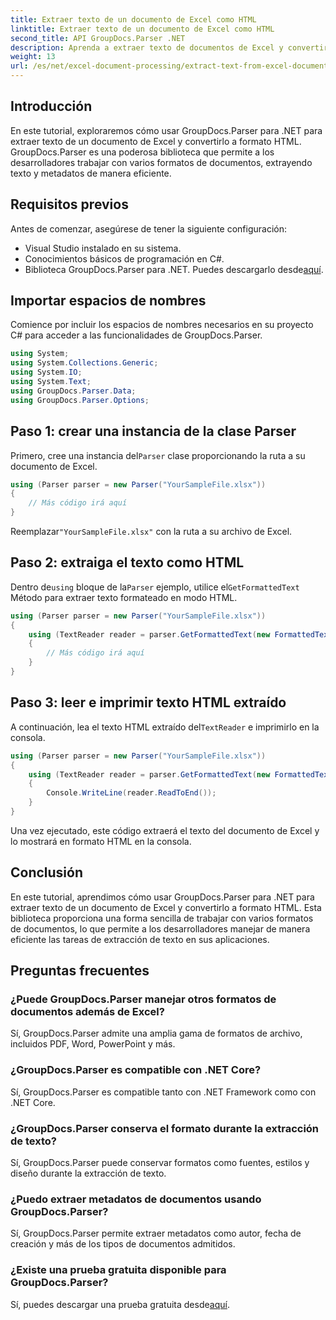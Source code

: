 ```yaml
---
title: Extraer texto de un documento de Excel como HTML
linktitle: Extraer texto de un documento de Excel como HTML
second_title: API GroupDocs.Parser .NET
description: Aprenda a extraer texto de documentos de Excel y convertirlo a HTML usando GroupDocs.Parser para .NET.
weight: 13
url: /es/net/excel-document-processing/extract-text-from-excel-document-as-html/
---
```

## Introducción
En este tutorial, exploraremos cómo usar GroupDocs.Parser para .NET para extraer texto de un documento de Excel y convertirlo a formato HTML. GroupDocs.Parser es una poderosa biblioteca que permite a los desarrolladores trabajar con varios formatos de documentos, extrayendo texto y metadatos de manera eficiente.
## Requisitos previos
Antes de comenzar, asegúrese de tener la siguiente configuración:
- Visual Studio instalado en su sistema.
- Conocimientos básicos de programación en C#.
-  Biblioteca GroupDocs.Parser para .NET. Puedes descargarlo desde[aquí](https://releases.groupdocs.com/parser/net/).
## Importar espacios de nombres
Comience por incluir los espacios de nombres necesarios en su proyecto C# para acceder a las funcionalidades de GroupDocs.Parser.
```csharp
using System;
using System.Collections.Generic;
using System.IO;
using System.Text;
using GroupDocs.Parser.Data;
using GroupDocs.Parser.Options;
```
## Paso 1: crear una instancia de la clase Parser
 Primero, cree una instancia del`Parser` clase proporcionando la ruta a su documento de Excel.
```csharp
using (Parser parser = new Parser("YourSampleFile.xlsx"))
{
    // Más código irá aquí
}
```
 Reemplazar`"YourSampleFile.xlsx"` con la ruta a su archivo de Excel.
## Paso 2: extraiga el texto como HTML
 Dentro de`using` bloque de la`Parser` ejemplo, utilice el`GetFormattedText` Método para extraer texto formateado en modo HTML.
```csharp
using (Parser parser = new Parser("YourSampleFile.xlsx"))
{
    using (TextReader reader = parser.GetFormattedText(new FormattedTextOptions(FormattedTextMode.Html)))
    {
        // Más código irá aquí
    }
}
```
## Paso 3: leer e imprimir texto HTML extraído
 A continuación, lea el texto HTML extraído del`TextReader` e imprimirlo en la consola.
```csharp
using (Parser parser = new Parser("YourSampleFile.xlsx"))
{
    using (TextReader reader = parser.GetFormattedText(new FormattedTextOptions(FormattedTextMode.Html)))
    {
        Console.WriteLine(reader.ReadToEnd());
    }
}
```
Una vez ejecutado, este código extraerá el texto del documento de Excel y lo mostrará en formato HTML en la consola.
## Conclusión
En este tutorial, aprendimos cómo usar GroupDocs.Parser para .NET para extraer texto de un documento de Excel y convertirlo a formato HTML. Esta biblioteca proporciona una forma sencilla de trabajar con varios formatos de documentos, lo que permite a los desarrolladores manejar de manera eficiente las tareas de extracción de texto en sus aplicaciones.

## Preguntas frecuentes
### ¿Puede GroupDocs.Parser manejar otros formatos de documentos además de Excel?
Sí, GroupDocs.Parser admite una amplia gama de formatos de archivo, incluidos PDF, Word, PowerPoint y más.
### ¿GroupDocs.Parser es compatible con .NET Core?
Sí, GroupDocs.Parser es compatible tanto con .NET Framework como con .NET Core.
### ¿GroupDocs.Parser conserva el formato durante la extracción de texto?
Sí, GroupDocs.Parser puede conservar formatos como fuentes, estilos y diseño durante la extracción de texto.
### ¿Puedo extraer metadatos de documentos usando GroupDocs.Parser?
Sí, GroupDocs.Parser permite extraer metadatos como autor, fecha de creación y más de los tipos de documentos admitidos.
### ¿Existe una prueba gratuita disponible para GroupDocs.Parser?
 Sí, puedes descargar una prueba gratuita desde[aquí](https://releases.groupdocs.com/).
